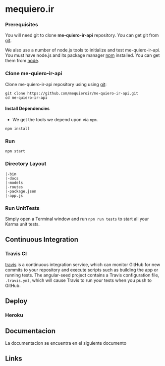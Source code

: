 # mequiero.ir

### Prerequisites

You will need git to clone **me-quiero-ir-api** repository. You can get git from [git].

We also use a number of node.js tools to initialize and test me-quiero-ir-api. You must have node.js and
its package manager [npm] installed.  You can get them from [node].

### Clone me-quiero-ir-api

Clone me-quiero-ir-api repository using using [git]:

```
git clone https://github.com/mequieroir/me-quiero-ir-api.git
cd me-quiero-ir-api
```


#### Install Dependencies

* We get the tools we depend upon via `npm`.

```
npm install
```

### Run

```
npm start
```

### Directory Layout

```
|-bin
|-docs
|-models
|-routes
|-package.json
|-app.js
```

### Run UnitTests

Simply open a Terminal window and run `npm run tests` to start all your Karma unit tests.

## Continuous Integration

### Travis CI

[travis] is a continuous integration service, which can monitor GitHub for new commits
to your repository and execute scripts such as building the app or running tests. The angular-seed
project contains a Travis configuration file, `.travis.yml`, which will cause Travis to run your
tests when you push to GitHub.



## Deploy

### Heroku

<!-- ```
heroku create
git push heroku master
heroku open
``` -->
## Documentacion
La documentacion se encuentra en el siguiente documento



## Links

[git]: http://git-scm.com/ "Git"
[npm]: https://www.npmjs.org/ "npm"
[node]: http://nodejs.org/ "Node.JS"
[jasmine]: http://jasmine.github.io/ "Jasmine"
[karma]: http://karma-runner.github.io/ "Karma"
[travis]: https://travis-ci.org/ "Travis"
[heroku]: https://www.heroku.com/ "Heroku"

